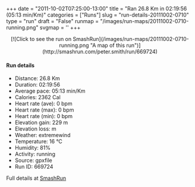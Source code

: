 +++
date = "2011-10-02T07:25:00-13:00"
title = "Ran 26.8 Km in 02:19:56 (05:13 min/Km)"
categories = ["Runs"]
slug = "run-details-20111002-0710"
type = "run"
draft = "False"
runmap = "/images/run-maps/20111002-0710-running.png"
svgmap = '<polyline points="75 23, 75 21, 73 21, 70 23, 69 24, 68 29, 63 41, 63 43, 60 50, 45 99, 44 100, 38 95, 25 81, 22 77, 22 73, 20 71, 16 72, 14 71, 8 68, 4 65, 4 64, 9 59, 9 55, 10 50, 11 48, 9 40, 9 33, 3 25, 17 19, 20 16, 22 15, 20 12, 22 10, 28 9, 30 8, 33 7, 36 6, 36 5, 37 4, 41 1, 42 1, 46 0, 48 0, 50 1, 53 3, 53 5, 54 5, 54 6, 56 11, 56 11, 56 12, 57 14, 57 15, 65 19, 66 19, 66 19, 69 18, 72 17, 74 17, 76 17, 77 17, 85 21, 88 22, 89 23, 90 25, 91 26, 93 26, 96 24, 97 23, 97 21, 96 20, 93 19, 91 19, 90 22, 89 22, 87 21, 84 21, 82 19, 80 18, 78 20, 76 25, 75 25, 76 22, 76 21, 75 22">'
+++



<!--more-->

<center>
[![Click to see the run on SmashRun](/images/run-maps/20111002-0710-running.png "A map of this run")](http://smashrun.com/peter.smith/run/669724)
</center>

#### Run details

* Distance: 26.8 Km
* Duration: 02:19:56
* Average pace: 05:13 min/Km
* Calories: 2362 Cal
* Heart rate (ave): 0 bpm
* Heart rate (max): 0 bpm
* Heart rate (min): 0 bpm
* Elevation gain: 229 m
* Elevation loss:  m
* Weather: extremewind
* Temperature: 16 &deg;C
* Humidity: 81%
* Activity: running
* Source: gpxfile
* Run ID: 669724

Full details at [SmashRun](http://smashrun.com/peter.smith/run/669724)